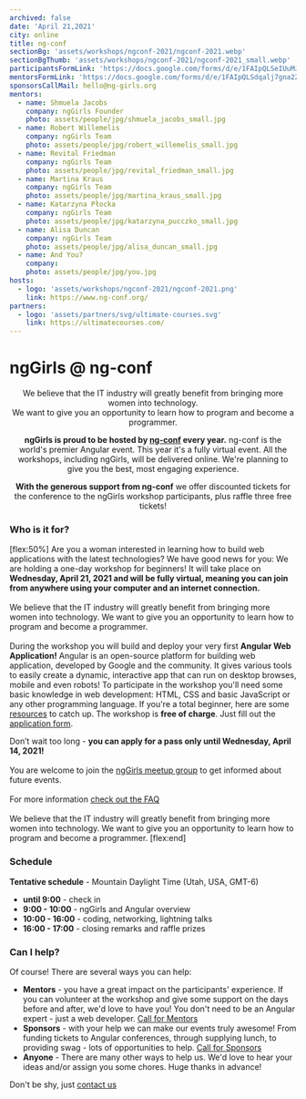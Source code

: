 ```yaml
---
archived: false
date: 'April 21,2021'
city: online
title: ng-conf
sectionBg: 'assets/workshops/ngconf-2021/ngconf-2021.webp'
sectionBgThumb: 'assets/workshops/ngconf-2021/ngconf-2021_small.webp'
participantsFormLink: 'https://docs.google.com/forms/d/e/1FAIpQLSeIUuMJ4mq5jDOuXH52aq4bM5YxswGcoayOY5xF4MPdUqP84w/viewform'
mentorsFormLink: 'https://docs.google.com/forms/d/e/1FAIpQLSdqalj7gna2ZlyByqn0LBAzMzaZ7086FB7Kq7NsoaYfH4xY0g/viewform'
sponsorsCallMail: hello@ng-girls.org
mentors:
  - name: Shmuela Jacobs
    company: ngGirls Founder
    photo: assets/people/jpg/shmuela_jacobs_small.jpg
  - name: Robert Willemelis
    company: ngGirls Team
    photo: assets/people/jpg/robert_willemelis_small.jpg
  - name: Revital Friedman
    company: ngGirls Team
    photo: assets/people/jpg/revital_friedman_small.jpg
  - name: Martina Kraus
    company: ngGirls Team
    photo: assets/people/jpg/martina_kraus_small.jpg
  - name: Katarzyna Płocka
    company: ngGirls Team
    photo: assets/people/jpg/katarzyna_pucczko_small.jpg
  - name: Alisa Duncan
    company: ngGirls Team
    photo: assets/people/jpg/alisa_duncan_small.jpg
  - name: And You?
    company: 
    photo: assets/people/jpg/you.jpg
hosts:
  - logo: 'assets/workshops/ngconf-2021/ngconf-2021.png'
    link: https://www.ng-conf.org/
partners:
  - logo: 'assets/partners/svg/ultimate-courses.svg'
    link: https://ultimatecourses.com/
---
```


# ngGirls @ ng-conf
<center>
We believe that the IT industry will greatly benefit from bringing more women into technology.<br />
We want to give you an opportunity to learn how to program and become a programmer.


**ngGirls is proud to be hosted by [ng-conf](https://www.2021.ng-conf.org/) every year.** ng-conf is the world's premier Angular event. This year it's a fully virtual event. All the workshops, including ngGirls, will be delivered online. We're planning to give you the best, most engaging experience.

**With the generous support from ng-conf** we offer discounted tickets for the conference to the ngGirls workshop participants, plus raffle three free tickets!
</center>


### Who is it for?
[flex:50%]
Are you a woman interested in learning how to build web applications with the latest technologies? We have good news for you: We are holding a one-day workshop for beginners! It will take place on **Wednesday, April 21, 2021 and will be fully virtual, meaning you can join from anywhere using your computer and an internet connection.**<br /><br />
We believe that the IT industry will greatly benefit from bringing more women into technology. We want to give you an opportunity to learn how to program and become a programmer.<br /><br />
During the workshop you will build and deploy your very first **Angular Web Application!** Angular is an open-source platform for building web application, developed by Google and the community. It gives various tools to easily create a dynamic, interactive app that can run on desktop browses, mobile and even robots!
To participate in the workshop you'll need some basic knowledge in web development: HTML, CSS and basic JavaScript or any other programming language. If you're a total beginner, here are some [resources](/faq) to catch up.
The workshop is **free of charge**. Just fill out the [application form](https://docs.google.com/forms/d/e/1FAIpQLSeIUuMJ4mq5jDOuXH52aq4bM5YxswGcoayOY5xF4MPdUqP84w/viewform).

Don’t wait too long - **you can apply for a pass only until Wednesday, April 14, 2021!**<br /><br />
You are welcome to join the [ngGirls meetup group](http://www.meetup.com/ngGirls/) to get informed about future events.<br /><br />
For more information [check out the FAQ](/faq)<br /><br />
We believe that the IT industry will greatly benefit from bringing more women into technology. We want to give you an opportunity to learn how to program and become a programmer.
[flex:end]



### Schedule

**Tentative schedule** - Mountain Daylight Time (Utah, USA, GMT-6)
- **until 9:00** - check in
- **9:00 - 10:00** - ngGirls and Angular overview
- **10:00 - 16:00** - coding, networking, lightning talks
- **16:00 - 17:00** - closing remarks and raffle prizes

### Can I help?

Of course! There are several ways you can help:

- **Mentors** - you have a great impact on the participants' experience. If you can volunteer at the workshop and give some support on the days before and after, we'd love to have you! You don't need to be an Angular expert - just a web developer. [Call for Mentors](https://docs.google.com/forms/d/e/1FAIpQLSdqalj7gna2ZlyByqn0LBAzMzaZ7086FB7Kq7NsoaYfH4xY0g/viewform)
- **Sponsors** - with your help we can make our events truly awesome! From funding tickets to Angular conferences, through supplying lunch, to providing swag - lots of opportunities to help. [Call for Sponsors](mailto:hello@ng-girls.org)
- **Anyone** - There are many other ways to help us. We'd love to hear your ideas and/or assign you some chores. Huge thanks in advance!


Don't be shy, just [contact us](mailto:hello@ng-girls.org)